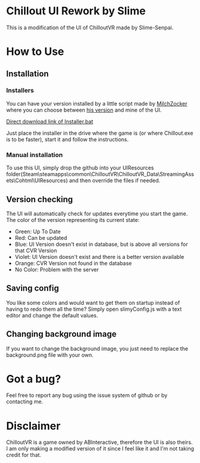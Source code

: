# Chillout UI Rework by Slime
This is a modification of the UI of ChilloutVR made by Slime-Senpai.

# How to Use
## Installation
### Installers
You can have your version installed by a little script made by [MilchZocker](https://github.com/MilchZocker) where you can choose between [his version](https://github.com/MilchZocker/ChillouVR-Dark-UI) and mine of the UI.

[Direct download link of Installer.bat](https://github.com/MilchZocker/ChillouVR-Dark-UI/releases/download/0.1/Installer.bat)

Just place the installer in the drive where the game is (or where Chillout.exe is to be faster), start it and follow the instructions.

### Manual installation
To use this UI, simply drop the github into your UIResources folder(Steam\steamapps\common\ChilloutVR\ChilloutVR_Data\StreamingAssets\Cohtml\UIResources)
and then override the files if needed.

## Version checking
The UI will automatically check for updates everytime you start the game. The color of the version representing its current state:
- Green: Up To Date
- Red: Can be updated
- Blue: UI Version doesn't exist in database, but is above all versions for that CVR Version
- Violet: UI Version doesn't exist and there is a better version available
- Orange: CVR Version not found in the database
- No Color: Problem with the server

## Saving config
You like some colors and would want to get them on startup instead of having to redo them all the time? Simply open slimyConfig.js with a text editor and change the default values.

## Changing background image
If you want to change the background image, you just need to replace the background.png file with your own.

# Got a bug?
Feel free to report any bug using the issue system of github or by contacting me.

# Disclaimer
ChilloutVR is a game owned by ABInteractive, therefore the UI is also theirs.
I am only making a modified version of it since I feel like it and I'm not taking credit for that.
